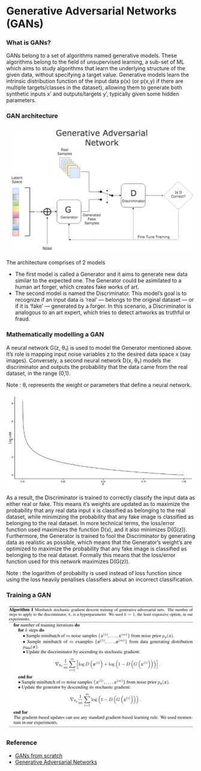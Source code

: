 # Generative Adversarial Networks (GANs)

### What is GANs?
GANs belong to a set of algorithms named generative models. These algorithms belong to the field of unsupervised learning, a sub-set of ML which aims to study algorithms that learn the underlying structure of the given data, without specifying a target value. Generative models learn the intrinsic distribution function of the input data p(x) (or p(x,y) if there are multiple targets/classes in the dataset), allowing them to generate both synthetic inputs x’ and outputs/targets y’, typically given some hidden parameters.

### GAN architecture

![screenshot](images/GAN_architecture.jpeg)

The architecture comprises of 2 models
 - The first model is called a Generator and it aims to generate new data similar to the expected one. The Generator could be asimilated to a human art forger, which creates fake works of art.
 - The second model is named the Discriminator. This model’s goal is to recognize if an input data is ‘real’ — belongs to the original dataset — or if it is ‘fake’ — generated by a forger. In this scenario, a Discriminator is analogous to an art expert, which tries to detect artworks as truthful or fraud.

### Mathematically modelling a GAN

A neural network G(z, θ₁) is used to model the Generator mentioned above. It’s role is mapping input noise variables z to the desired data space x (say images).
Conversely, a second neural network D(x, θ₂) models the discriminator and outputs the probability that the data came from the real dataset, in the range (0,1). 

Note :  θᵢ represents the weight or parameters that define a neural network.

![screenshot](images/log_Loss.png)

As a result, the Discriminator is trained to correctly classify the input data as either real or fake. This means it’s weights are updated as to maximize the probability that any real data input x is classified as belonging to the real dataset, while minimizing the probability that any fake image is classified as belonging to the real dataset. In more technical terms, the loss/error function used maximizes the function D(x), and it also minimizes D(G(z)).
Furthermore, the Generator is trained to fool the Discriminator by generating data as realistic as possible, which means that the Generator’s weight’s are optimized to maximize the probability that any fake image is classified as belonging to the real dataset. Formally this means that the loss/error function used for this network maximizes D(G(z)).

Note : the logarithm of probabilty is used instead of loss function since using the loss heavily penalises classifiers about an incorrect classification.

### Training a GAN

![screenshot](images/Training_image.png)

### Reference
- [GANs from scratch](https://medium.com/ai-society/gans-from-scratch-1-a-deep-introduction-with-code-in-pytorch-and-tensorflow-cb03cdcdba0f)
- [Generative Adversarial Networks](https://arxiv.org/abs/1406.2661)


